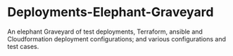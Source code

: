 # Deployments-Elephant-Graveyard
An elephant Graveyard of test deployments, Terraform, ansible and Cloudformation deployment configurations; and various configurations and test cases.
